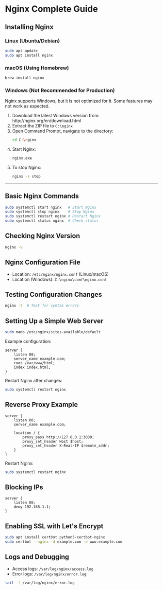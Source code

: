 # Nginx Complete Guide

## Installing Nginx

### Linux (Ubuntu/Debian)

```sh
sudo apt update
sudo apt install nginx
```

### macOS (Using Homebrew)

```sh
brew install nginx
```

### Windows (Not Recommended for Production)

Nginx supports Windows, but it is not optimized for it. Some features may not work as expected.

1. Download the latest Windows version from: http\://nginx.org/en/download.html
2. Extract the ZIP file to `C:\nginx`
3. Open Command Prompt, navigate to the directory:
   ```sh
   cd C:\nginx
   ```
4. Start Nginx:
   ```sh
   nginx.exe
   ```
5. To stop Nginx:
   ```sh
   nginx -s stop
   ```

---

## Basic Nginx Commands

```sh
sudo systemctl start nginx   # Start Nginx
sudo systemctl stop nginx    # Stop Nginx
sudo systemctl restart nginx # Restart Nginx
sudo systemctl status nginx  # Check status
```

## Checking Nginx Version

```sh
nginx -v
```

## Nginx Configuration File

- Location: `/etc/nginx/nginx.conf` (Linux/macOS)
- Location (Windows): `C:\nginx\conf\nginx.conf`

## Testing Configuration Changes

```sh
nginx -t  # Test for syntax errors
```

## Setting Up a Simple Web Server

```sh
sudo nano /etc/nginx/sites-available/default
```

Example configuration:

```nginx
server {
    listen 80;
    server_name example.com;
    root /var/www/html;
    index index.html;
}
```

Restart Nginx after changes:

```sh
sudo systemctl restart nginx
```

## Reverse Proxy Example

```nginx
server {
    listen 80;
    server_name example.com;

    location / {
        proxy_pass http://127.0.0.1:3000;
        proxy_set_header Host $host;
        proxy_set_header X-Real-IP $remote_addr;
    }
}
```

Restart Nginx:

```sh
sudo systemctl restart nginx
```

## Blocking IPs
```nginx
server {
    listen 80;
    deny 192.168.1.1;
}
```


## Enabling SSL with Let's Encrypt

```sh
sudo apt install certbot python3-certbot-nginx
sudo certbot --nginx -d example.com -d www.example.com
```

## Logs and Debugging

- Access logs: `/var/log/nginx/access.log`
- Error logs: `/var/log/nginx/error.log`

```sh
tail -f /var/log/nginx/error.log
```

